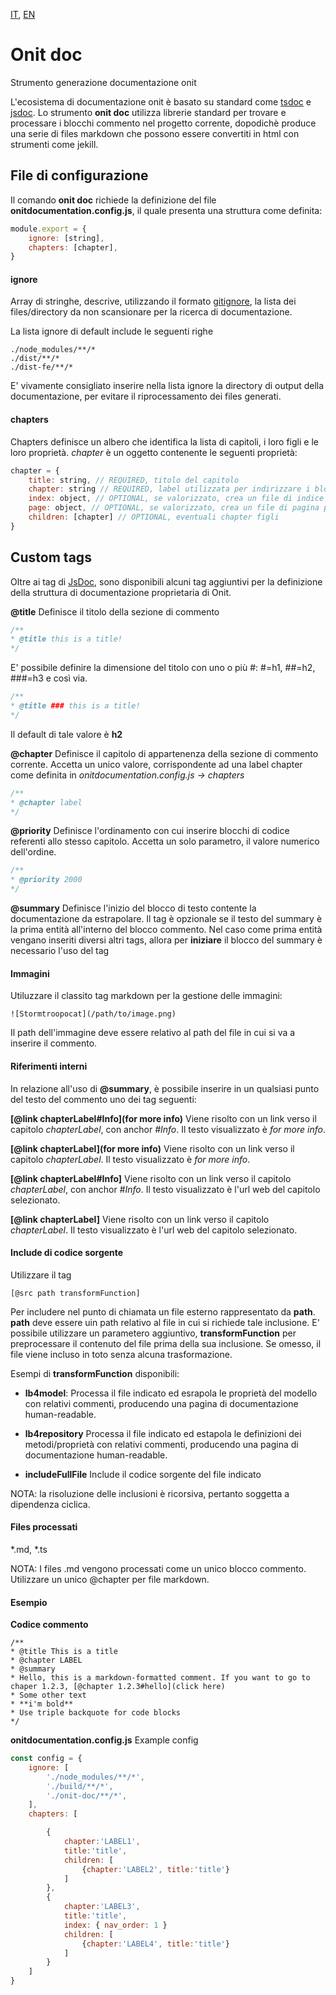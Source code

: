 [IT](./ONIT-DOC-IT.md), [EN](./ONIT-DOC.md)

# Onit doc

Strumento generazione documentazione onit

L'ecosistema di documentazione onit è basato su standard come [tsdoc](https://tsdoc.org/) e [jsdoc](https://jsdoc.app/).
Lo strumento **onit doc** utilizza librerie standard per trovare e processare i blocchi commento nel progetto corrente, dopodichè produce una serie di files markdown che possono essere convertiti in html con strumenti come jekill.


## File di configurazione

Il comando **onit doc** richiede la definizione del file **onitdocumentation.config.js**, il quale presenta una struttura come definita:

```js
module.export = {
    ignore: [string],
    chapters: [chapter],
}
```

#### ignore
Array di stringhe, descrive, utilizzando il formato [gitignore](https://git-scm.com/docs/gitignore), la lista dei files/directory da non scansionare per la ricerca di documentazione.

La lista ignore di default include le seguenti righe
```
./node_modules/**/*
./dist/**/*
./dist-fe/**/*
```

E' vivamente consigliato inserire nella lista ignore la directory di output della documentazione, per evitare il riprocessamento dei files generati.

#### chapters
Chapters definisce un albero che identifica la lista di capitoli, i loro figli e le loro proprietà. 
*chapter* è un oggetto contenente le seguenti proprietà:

```js
chapter = {
    title: string, // REQUIRED, titolo del capitolo
    chapter: string // REQUIRED, label utilizzata per indirizzare i blocchi dei commenti,
    index: object, // OPTIONAL, se valorizzato, crea un file di indice per la voce corrente. Le coppie chiave-valore di object verranno inserite nell'header jackill del file index generato senza subire alterazioni. Il file di index viene automaticamente generto se esistono dei fligli della voce corrente (in base a children)
    page: object, // OPTIONAL, se valorizzato, crea un file di pagina per la voce corrente. Le coppie chiave-valore di object verranno inserite nell'header jackill del file generato senza subire alterazioni. Il file page viene automaticamente generato se la scansione del progetto rileva dei frammenti di codice-commento per la rispettiva label 
    children: [chapter] // OPTIONAL, eventuali chapter figli
}
```

## Custom tags

Oltre ai tag di [JsDoc](https://jsdoc.app/), sono disponibili alcuni tag aggiuntivi per la definizione della struttura di documentazione proprietaria di Onit.


**@title**
Definisce il titolo della sezione di commento

```js
/**
* @title this is a title!
*/
```

E' possibile definire la dimensione del titolo con uno o più #: #=h1, ##=h2, ###=h3 e così via.
```js
/**
* @title ### this is a title!
*/
```
Il default di tale valore è **h2**

**@chapter** 
Definisce il capitolo di appartenenza della sezione di commento corrente. Accetta un unico valore, corrispondente ad una label chapter come definita in *onitdocumentation.config.js -> chapters*

```js
/**
* @chapter label
*/
```

**@priority**
Definisce l'ordinamento con cui inserire blocchi di codice referenti allo stesso capitolo. Accetta un solo parametro, il valore numerico dell'ordine.

```js
/**
* @priority 2000
*/
```

**@summary** 
Definisce l'inizio del blocco di testo contente la documentazione da estrapolare.
Il tag è opzionale se il testo del summary è la prima entità all'interno del blocco commento. Nel caso come prima entità vengano inseriti diversi altri tags, allora per **iniziare** il blocco del summary è necessario l'uso del tag

#### Immagini
Utiluzzare il classito tag markdown per la gestione delle immagini:

```
![Stormtroopocat](/path/to/image.png)
```

Il path dell'immagine deve essere relativo al path del file in cui si va a inserire il commento.

#### Riferimenti interni
In relazione all'uso di **@summary**, è possibile inserire in un qualsiasi punto del testo del commento uno dei tag seguenti:

**[@link chapterLabel#Info](for more info)**
Viene risolto con un link verso il capitolo *chapterLabel*, con anchor *#Info*. Il testo visualizzato è *for more info*.

**[@link chapterLabel](for more info)**
Viene risolto con un link verso il capitolo *chapterLabel*. Il testo visualizzato è *for more info*.

**[@link chapterLabel#Info]**
Viene risolto con un link verso il capitolo *chapterLabel*, con anchor *#Info*. Il testo visualizzato è l'url web del capitolo selezionato.

**[@link chapterLabel]**
Viene risolto con un link verso il capitolo *chapterLabel*. Il testo visualizzato è l'url web del capitolo selezionato.

#### Include di codice sorgente
Utilizzare il tag 
```
[@src path transformFunction]
```

Per includere nel punto di chiamata un file esterno rappresentato da **path**. 
**path** deve essere uin path relativo al file in cui si richiede tale inclusione. E' possibile utilizzare un parametero aggiuntivo, **transformFunction** per preprocessare il contenuto del file prima della sua inclusione. Se omesso, il file viene incluso in toto senza alcuna trasformazione.

Esempi di **transformFunction** disponibili:

- **lb4model**: 
    Processa il file indicato ed esrapola le proprietà del modello con relativi commenti, producendo una pagina di documentazione human-readable.

- **lb4repository**
    Processa il file indicato ed estapola le definizioni dei metodi/proprietà con relativi commenti, producendo una pagina di documentazione human-readable.

- **includeFullFile**
    Include il codice sorgente del file indicato

NOTA: la risoluzione delle inclusioni è ricorsiva, pertanto soggetta a dipendenza ciclica.
  
#### Files processati

*.md, *.ts

NOTA: I files .md vengono processati come un unico blocco commento. Utilizzare un unico @chapter per file markdown.

#### Esempio 

**Codice commento**
```
/**
* @title This is a title
* @chapter LABEL
* @summary 
* Hello, this is a markdown-formatted comment. If you want to go to chaper 1.2.3, [@chapter 1.2.3#hello](click here)
* Some other text
* **i'm bold**
* Use triple backquote for code blocks
*/
```

**onitdocumentation.config.js**
Example config

```js
const config = {
    ignore: [
        './node_modules/**/*',
        './build/**/*',
        './onit-doc/**/*',
    ],
    chapters: [

        {
            chapter:'LABEL1', 
            title:'title', 
            children: [
                {chapter:'LABEL2', title:'title'}
            ]
        },
        {
            chapter:'LABEL3', 
            title:'title', 
            index: { nav_order: 1 }
            children: [
                {chapter:'LABEL4', title:'title'}
            ]
        }
    ]
}

```


